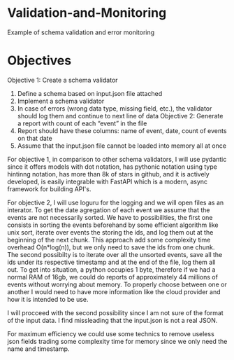 # Validation-and-Monitoring
Example of schema validation and error monitoring


# Objectives
Objective 1: Create a schema validator
1. Define a schema based on input.json file attached
2. Implement a schema validator
3. In case of errors (wrong data type, missing field, etc.), the validator should log them and
continue to next line of data
Objective 2: Generate a report with count of each “event” in the file
1. Report should have these columns: name of event, date, count of events on that date
2. Assume that the input.json file cannot be loaded into memory all at once


For objective 1, in comparison to other schema validators, I will use pydantic since it offers models with dot notation,
has pythonic notation using type hintinng notation, has more than 8k of stars in github,
and it is actively developed, is easily integrable with FastAPI which is a modern, async framework for building API's.

For objective 2, I will use loguru for the logging and we will open files as an interator.
To get the date agregation of each event we assume that the events are not necessarily sorted.
We have to possibilities, the first one consists in sorting the events beforehand by some efficient
algorithm like unix sort, iterate over events the storing the ids, and log them out at the beginning of the next chunk.
This approach add some complexity time overhead O(n*log(n)), but we only need to save the ids from one chunk.
The second possibilty is to iterate over all the unsorted events, save all the ids under its respective timestamp and
at the end of the file, log them all out. To get into situation, a python occupies 1 byte, therefore if we had a normal RAM of 16gb, we could
do reports of approximately 44 millions of events without worrying about memory. To properly choose between one or 
another I would need to have more information like the cloud provider and how it is intended to be use.

I will procceed with the second possibility since I am not sure of the format of the input data.
I find missleading that the input.json is not a real JSON.


For maximum efficiency we could use some technics to remove useless json fields trading some complexity time for
memory since we only need the name and timestamp.
